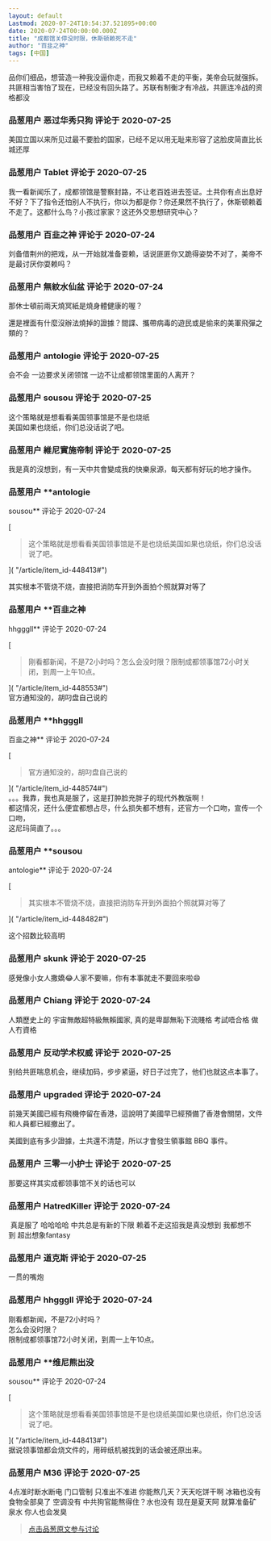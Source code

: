```yaml
---
layout: default
Lastmod: 2020-07-24T10:54:37.521895+00:00
date: 2020-07-24T00:00:00.000Z
title: "成都馆关停没时限，休斯顿赖死不走"
author: "百韭之神"
tags: [中国]
---
```


品你们细品，想营造一种我没逼你走，而我又赖着不走的平衡，美帝会玩就强拆。共匪相当害怕了现在，已经没有回头路了。苏联有制衡才有冷战，共匪连冷战的资格都没

            
### 品葱用户 **恶过华秀只狗** 评论于 2020-07-25
        
美国立国以来所见过最不要脸的国家，已经不足以用无耻来形容了这脸皮简直比长城还厚
        


            
### 品葱用户 **Tablet** 评论于 2020-07-25
        
我一看新闻乐了，成都领馆是警察封路，不让老百姓进去签证。土共你有点出息好不好？下了指令还怕别人不执行，你以为都是你？你还果然不执行了，休斯顿赖着不走了。这都什么鸟？小孩过家家？这还外交思想研究中心？
        


            
### 品葱用户 **百韭之神** 评论于 2020-07-24
        
刘备借荆州的把戏，从一开始就准备耍赖，话说匪匪你又跪得姿势不对了，美帝不是最讨厌你耍赖吗？
        


            
### 品葱用户 **無紋水仙盆** 评论于 2020-07-24
        
那休士頓前兩天燒冥紙是燒身體健康的喔？  
  
還是裡面有什麼沒辦法燒掉的證據？間諜、攜帶病毒的遊民或是偷來的美軍飛彈之類的？
        


            
### 品葱用户 **antologie** 评论于 2020-07-25
        
会不会 一边要求关闭领馆 一边不让成都领馆里面的人离开？
        


            
### 品葱用户 **sousou** 评论于 2020-07-25
        
这个策略就是想看看美国领事馆是不是也烧纸  
美国如果也烧纸，你们总没话说了吧。
        


            
### 品葱用户 **維尼實施帝制** 评论于 2020-07-25
        
我是真的沒想到，有一天中共會變成我的快樂泉源，每天都有好玩的地才操作。
        


            
### 品葱用户 **antologie 
sousou** 评论于 2020-07-24
        
[

> 这个策略就是想看看美国领事馆是不是也烧纸美国如果也烧纸，你们总没话说了吧。

]( "/article/item_id-448413#")  
  
其实根本不管烧不烧，直接把消防车开到外面拍个照就算对等了
        


            
### 品葱用户 **百韭之神 
hhgggll** 评论于 2020-07-24
        
[

> 刚看都新闻，不是72小时吗？怎么会没时限？限制成都领事馆72小时关闭，到周一上午10点。

]( "/article/item_id-448553#")  
官方通知没的，胡叼盘自己说的
        


            
### 品葱用户 **hhgggll 
百韭之神** 评论于 2020-07-24
        
[

> 官方通知没的，胡叼盘自己说的

]( "/article/item_id-448574#")  
。。。我靠，我也真是服了，这是打肿脸充胖子的现代外教版啊！  
都这情况，还什么便宜都想占尽，什么损失都不想有，还官方一个口吻，宣传一个口吻，  
这尼玛简直了。。。
        


            
### 品葱用户 **sousou 
antologie** 评论于 2020-07-24
        
[

> 其实根本不管烧不烧，直接把消防车开到外面拍个照就算对等了

]( "/article/item_id-448482#")  
  
这个招数比较高明
        


            
### 品葱用户 **skunk** 评论于 2020-07-25
        
感覺像小女人撒嬌😂人家不要嘛，你有本事就走不要回來啦😄
        


            
### 品葱用户 **Chiang** 评论于 2020-07-24
        
人類歷史上的 宇宙無敵超特級無賴國家, 真的是卑鄙無恥下流賤格 考試唔合格 做人冇資格
        


            
### 品葱用户 **反动学术权威** 评论于 2020-07-25
        
别给共匪喘息机会，继续加码，步步紧逼，好日子过完了，他们也就这点本事了。
        


            
### 品葱用户 **upgraded** 评论于 2020-07-24
        
前幾天美國已經有飛機停留在香港，這說明了美國早已經預備了香港會關閉，文件和人員都已經撤出了。  
  
美國到底有多少證據，土共還不清楚，所以才會發生領事館 BBQ 事件。
        


            
### 品葱用户 **三零一小护士** 评论于 2020-07-25
        
那要这样其实成都领事馆不关的话也可以
        


            
### 品葱用户 **HatredKiller** 评论于 2020-07-24
        
 真是服了 哈哈哈哈 中共总是有新的下限 赖着不走这招我是真没想到 我都想不到 超出想象fantasy
        


            
### 品葱用户 **道克斯** 评论于 2020-07-25
        
一贯的嘴炮
        


            
### 品葱用户 **hhgggll** 评论于 2020-07-24
        
刚看都新闻，不是72小时吗？  
怎么会没时限？  
限制成都领事馆72小时关闭，到周一上午10点。
        


            
### 品葱用户 **维尼熊出没 
sousou** 评论于 2020-07-24
        
[

> 这个策略就是想看看美国领事馆是不是也烧纸美国如果也烧纸，你们总没话说了吧。

]( "/article/item_id-448413#")  
据说领事馆都会烧文件的，用碎纸机被找到的话会被还原出来。
        


            
### 品葱用户 **M36** 评论于 2020-07-25
        
4点准时断水断电 门口管制 只准出不准进 你能熬几天？天天吃饼干啊 冰箱也没有 食物全部臭了 空调没有 中共狗官能熬得住？水也没有 现在是夏天阿 就算准备矿泉水 你人也会发臭
        






> [点击品葱原文参与讨论](https://pincong.rocks/article/id-22013__sort_key-agree_count__sort-DESC?warning)

